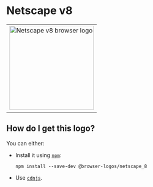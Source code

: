 # Netscape v8

<table>
    <tr height=230>
        <td>
            <a href="https://github.com/alrra/browser-logos/tree/a128a31b6d82d025870b72d2ad089b8edc34a9a3/src/archive/netscape_8">
                <img width=220 src="https://raw.githubusercontent.com/alrra/browser-logos/a128a31b6d82d025870b72d2ad089b8edc34a9a3/src/archive/netscape_8/netscape_8_512x512.png" alt="Netscape v8 browser logo">
            </a>
        </td>
    </tr>
</table>

## How do I get this logo?

You can either:

* Install it using [`npm`][npm]:

  `npm install --save-dev @browser-logos/netscape_8`

* Use [`cdnjs`][cdnjs].

<!-- Link labels: -->

[cdnjs]: https://cdnjs.com/libraries/browser-logos
[npm]: https://www.npmjs.com/
